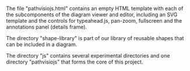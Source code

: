 The file "pathvisiojs.html" contains an empty HTML template with each of the subcomponents of the diagram viewer and editor, including an SVG template and the controls for typeahead.js, pan-zoom, fullscreen and the annotations panel (details frame).

The directory "shape-library" is part of our library of reusable shapes that can be included in a diagram.

The directory "js" contains several experimental directories and one directory "pathvisiojs" that forms the core of this project.
